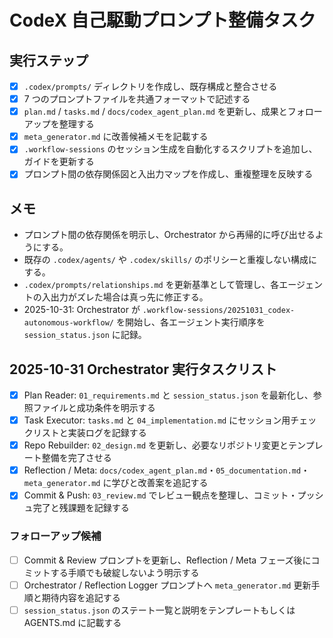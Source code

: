 # CodeX 自己駆動プロンプト整備タスク

## 実行ステップ
- [x] `.codex/prompts/` ディレクトリを作成し、既存構成と整合させる
- [x] 7 つのプロンプトファイルを共通フォーマットで記述する
- [x] `plan.md` / `tasks.md` / `docs/codex_agent_plan.md` を更新し、成果とフォローアップを整理する
- [x] `meta_generator.md` に改善候補メモを記載する
- [x] `.workflow-sessions` のセッション生成を自動化するスクリプトを追加し、ガイドを更新する
- [x] プロンプト間の依存関係図と入出力マップを作成し、重複整理を反映する

## メモ
- プロンプト間の依存関係を明示し、Orchestrator から再帰的に呼び出せるようにする。
- 既存の `.codex/agents/` や `.codex/skills/` のポリシーと重複しない構成にする。
- `.codex/prompts/relationships.md` を更新基準として管理し、各エージェントの入出力がズレた場合は真っ先に修正する。
- 2025-10-31: Orchestrator が `.workflow-sessions/20251031_codex-autonomous-workflow/` を開始し、各エージェント実行順序を `session_status.json` に記録。

## 2025-10-31 Orchestrator 実行タスクリスト
- [x] Plan Reader: `01_requirements.md` と `session_status.json` を最新化し、参照ファイルと成功条件を明示する
- [x] Task Executor: `tasks.md` と `04_implementation.md` にセッション用チェックリストと実装ログを記録する
- [x] Repo Rebuilder: `02_design.md` を更新し、必要なリポジトリ変更とテンプレート整備を完了させる
- [x] Reflection / Meta: `docs/codex_agent_plan.md`・`05_documentation.md`・`meta_generator.md` に学びと改善案を追記する
- [x] Commit & Push: `03_review.md` でレビュー観点を整理し、コミット・プッシュ完了と残課題を記録する

### フォローアップ候補
- [ ] Commit & Review プロンプトを更新し、Reflection / Meta フェーズ後にコミットする手順でも破綻しないよう明示する
- [ ] Orchestrator / Reflection Logger プロンプトへ `meta_generator.md` 更新手順と期待内容を追記する
- [ ] `session_status.json` のステート一覧と説明をテンプレートもしくは AGENTS.md に記載する
